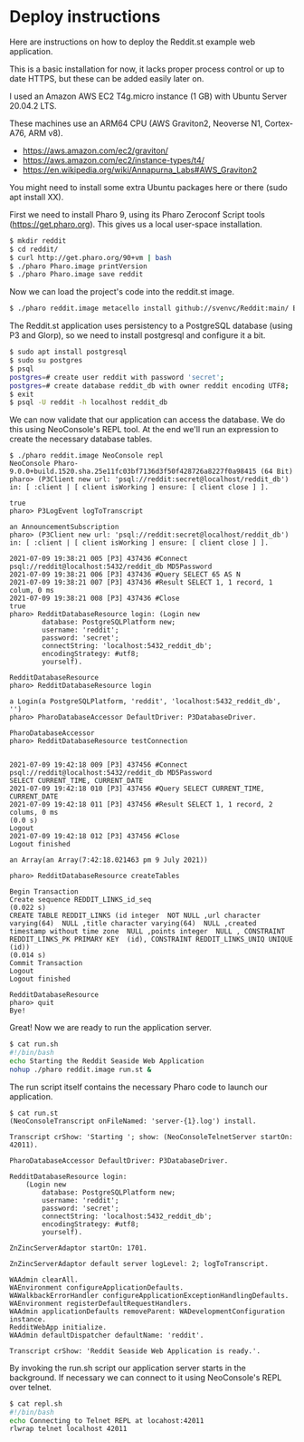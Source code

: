 # Deploy instructions

Here are instructions on how to deploy the Reddit.st example web application.

This is a basic installation for now, it lacks proper process control or up to date HTTPS, but these can be added easily later on.

I used an Amazon AWS EC2 T4g.micro instance (1 GB) with Ubuntu Server 20.04.2 LTS.

These machines use an ARM64 CPU (AWS Graviton2, Neoverse N1, Cortex-A76, ARM v8).

- https://aws.amazon.com/ec2/graviton/
- https://aws.amazon.com/ec2/instance-types/t4/
- https://en.wikipedia.org/wiki/Annapurna_Labs#AWS_Graviton2

You might need to install some extra Ubuntu packages here or there (sudo apt install XX).

First we need to install Pharo 9, using its Pharo Zeroconf Script tools (https://get.pharo.org). This gives us a local user-space installation.

````bash
$ mkdir reddit
$ cd reddit/
$ curl http://get.pharo.org/90+vm | bash
$ ./pharo Pharo.image printVersion
$ ./pharo Pharo.image save reddit
````

Now we can load the project's code into the reddit.st image.

````bash
$ ./pharo reddit.image metacello install github://svenvc/Reddit:main/ BaselineOfReddit
````

The Reddit.st application uses persistency to a PostgreSQL database (using P3 and Glorp), so we need to install postgresql and configure it a bit.

````bash
$ sudo apt install postgresql
$ sudo su postgres
$ psql
postgres=# create user reddit with password 'secret';
postgres=# create database reddit_db with owner reddit encoding UTF8;
$ exit
$ psql -U reddit -h localhost reddit_db
````

We can now validate that our application can access the database. 
We do this using NeoConsole's REPL tool.
At the end we'll run an expression to create the necessary database tables.

````Smalltalk
$ ./pharo reddit.image NeoConsole repl
NeoConsole Pharo-9.0.0+build.1520.sha.25e11fc03bf7136d3f50f428726a8227f0a98415 (64 Bit)
pharo> (P3Client new url: 'psql://reddit:secret@localhost/reddit_db') in: [ :client | [ client isWorking ] ensure: [ client close ] ].

true
pharo> P3LogEvent logToTranscript

an AnnouncementSubscription
pharo> (P3Client new url: 'psql://reddit:secret@localhost/reddit_db') in: [ :client | [ client isWorking ] ensure: [ client close ] ].

2021-07-09 19:38:21 005 [P3] 437436 #Connect psql://reddit@localhost:5432/reddit_db MD5Password
2021-07-09 19:38:21 006 [P3] 437436 #Query SELECT 65 AS N
2021-07-09 19:38:21 007 [P3] 437436 #Result SELECT 1, 1 record, 1 colum, 0 ms
2021-07-09 19:38:21 008 [P3] 437436 #Close
true
pharo> RedditDatabaseResource login: (Login new
		database: PostgreSQLPlatform new;
		username: 'reddit';
		password: 'secret';
		connectString: 'localhost:5432_reddit_db';
		encodingStrategy: #utf8;
		yourself).

RedditDatabaseResource
pharo> RedditDatabaseResource login

a Login(a PostgreSQLPlatform, 'reddit', 'localhost:5432_reddit_db', '')
pharo> PharoDatabaseAccessor DefaultDriver: P3DatabaseDriver.

PharoDatabaseAccessor
pharo> RedditDatabaseResource testConnection


2021-07-09 19:42:18 009 [P3] 437456 #Connect psql://reddit@localhost:5432/reddit_db MD5Password
SELECT CURRENT_TIME, CURRENT_DATE
2021-07-09 19:42:18 010 [P3] 437456 #Query SELECT CURRENT_TIME, CURRENT_DATE
2021-07-09 19:42:18 011 [P3] 437456 #Result SELECT 1, 1 record, 2 colums, 0 ms
(0.0 s)
Logout
2021-07-09 19:42:18 012 [P3] 437456 #Close
Logout finished

an Array(an Array(7:42:18.021463 pm 9 July 2021))

pharo> RedditDatabaseResource createTables

Begin Transaction
Create sequence REDDIT_LINKS_id_seq
(0.022 s)
CREATE TABLE REDDIT_LINKS (id integer  NOT NULL ,url character varying(64)  NULL ,title character varying(64)  NULL ,created timestamp without time zone  NULL ,points integer  NULL , CONSTRAINT REDDIT_LINKS_PK PRIMARY KEY  (id), CONSTRAINT REDDIT_LINKS_UNIQ UNIQUE  (id))
(0.014 s)
Commit Transaction
Logout
Logout finished

RedditDatabaseResource
pharo> quit
Bye!
````

Great! Now we are ready to run the application server.

````bash
$ cat run.sh
#!/bin/bash
echo Starting the Reddit Seaside Web Application
nohup ./pharo reddit.image run.st &
````

The run script itself contains the necessary Pharo code to launch our application.

````Smalltalk
$ cat run.st
(NeoConsoleTranscript onFileNamed: 'server-{1}.log') install.

Transcript crShow: 'Starting '; show: (NeoConsoleTelnetServer startOn: 42011).

PharoDatabaseAccessor DefaultDriver: P3DatabaseDriver.

RedditDatabaseResource login: 
	(Login new
		database: PostgreSQLPlatform new;
		username: 'reddit';
		password: 'secret';
		connectString: 'localhost:5432_reddit_db';
		encodingStrategy: #utf8;
		yourself).

ZnZincServerAdaptor startOn: 1701.

ZnZincServerAdaptor default server logLevel: 2; logToTranscript.

WAAdmin clearAll.
WAEnvironment configureApplicationDefaults.
WAWalkbackErrorHandler configureApplicationExceptionHandlingDefaults.
WAEnvironment registerDefaultRequestHandlers.
WAAdmin applicationDefaults removeParent: WADevelopmentConfiguration instance.
RedditWebApp initialize.
WAAdmin defaultDispatcher defaultName: 'reddit'.

Transcript crShow: 'Reddit Seaside Web Application is ready.'.
````

By invoking the run.sh script our application server starts in the background. 
If necessary we can connect to it using NeoConsole's REPL over telnet.

````bash
$ cat repl.sh 
#!/bin/bash
echo Connecting to Telnet REPL at locahost:42011
rlwrap telnet localhost 42011
````

